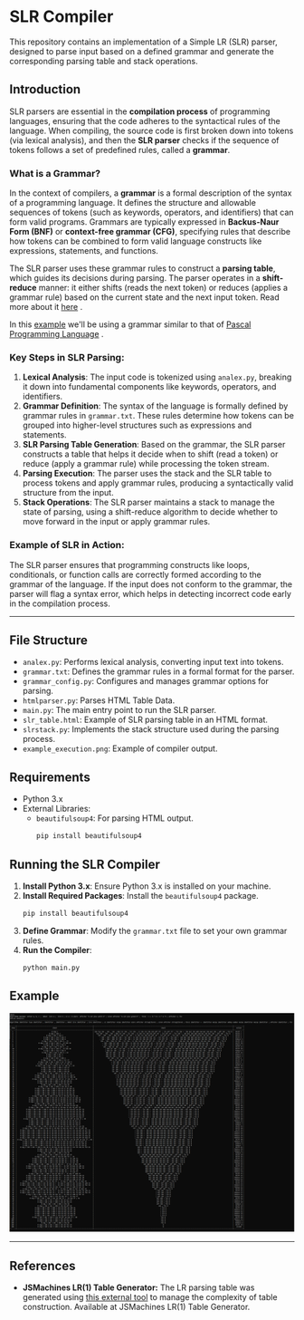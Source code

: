 # SLR Compiler

This repository contains an implementation of a Simple LR (SLR) parser, designed to parse input based on a defined grammar and generate the corresponding parsing table and stack operations.

## Introduction

SLR parsers are essential in the **compilation process** of programming languages, ensuring that the code adheres to the syntactical rules of the language. When compiling, the source code is first broken down into tokens (via lexical analysis), and then the **SLR parser** checks if the sequence of tokens follows a set of predefined rules, called a **grammar**.

### What is a Grammar?

In the context of compilers, a **grammar** is a formal description of the syntax of a programming language. It defines the structure and allowable sequences of tokens (such as keywords, operators, and identifiers) that can form valid programs. Grammars are typically expressed in **Backus-Naur Form (BNF)** or **context-free grammar (CFG)**, specifying rules that describe how tokens can be combined to form valid language constructs like expressions, statements, and functions.

The SLR parser uses these grammar rules to construct a **parsing table**, which guides its decisions during parsing. The parser operates in a **shift-reduce** manner: it either shifts (reads the next token) or reduces (applies a grammar rule) based on the current state and the next input token.
Read more about it [here](https://en.wikipedia.org/wiki/LR_parser) .

In this [example](grammar.txt) we'll be using a grammar similar to that of [Pascal Programming Language](https://en.wikipedia.org/wiki/Pascal_(programming_language)) .

### Key Steps in SLR Parsing:

1. **Lexical Analysis**: The input code is tokenized using `analex.py`, breaking it down into fundamental components like keywords, operators, and identifiers.
2. **Grammar Definition**: The syntax of the language is formally defined by grammar rules in `grammar.txt`. These rules determine how tokens can be grouped into higher-level structures such as expressions and statements.
3. **SLR Parsing Table Generation**: Based on the grammar, the SLR parser constructs a table that helps it decide when to shift (read a token) or reduce (apply a grammar rule) while processing the token stream.
4. **Parsing Execution**: The parser uses the stack and the SLR table to process tokens and apply grammar rules, producing a syntactically valid structure from the input.
5. **Stack Operations**: The SLR parser maintains a stack to manage the state of parsing, using a shift-reduce algorithm to decide whether to move forward in the input or apply grammar rules.

### Example of SLR in Action:

The SLR parser ensures that programming constructs like loops, conditionals, or function calls are correctly formed according to the grammar of the language. If the input does not conform to the grammar, the parser will flag a syntax error, which helps in detecting incorrect code early in the compilation process.

---

## File Structure

- `analex.py`: Performs lexical analysis, converting input text into tokens.
- `grammar.txt`: Defines the grammar rules in a formal format for the parser.
- `grammar_config.py`: Configures and manages grammar options for parsing.
- `htmlparser.py`: Parses HTML Table  Data.
- `main.py`: The main entry point to run the SLR parser.
- `slr_table.html`: Example of SLR parsing table in an HTML format.
- `slrstack.py`: Implements the stack structure used during the parsing process.
- `example_execution.png`: Example of compiler output.

## Requirements

- Python 3.x
- External Libraries:
  - `beautifulsoup4`: For parsing HTML output.
    ```bash
    pip install beautifulsoup4
    ```

## Running the SLR Compiler

1. **Install Python 3.x**: Ensure Python 3.x is installed on your machine.
2. **Install Required Packages**: Install the `beautifulsoup4` package.
   ```bash
   pip install beautifulsoup4
   ```
3. **Define Grammar**: Modify the `grammar.txt` file to set your own grammar rules.
4. **Run the Compiler**:
   ```bash
   python main.py
   ```

## Example

![example](example_execution.png)

---

## References
- **JSMachines LR(1) Table Generator:** The LR parsing table was generated using [this external tool](https://jsmachines.sourceforge.net/machines/lr1.html) to manage the complexity of table construction. Available at JSMachines LR(1) Table Generator.


